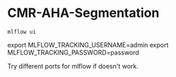 # CMR-AHA-Segmentation

`mlflow ui`

export MLFLOW_TRACKING_USERNAME=admin
export MLFLOW_TRACKING_PASSWORD=password

Try different ports for mlflow if doesn't work.
